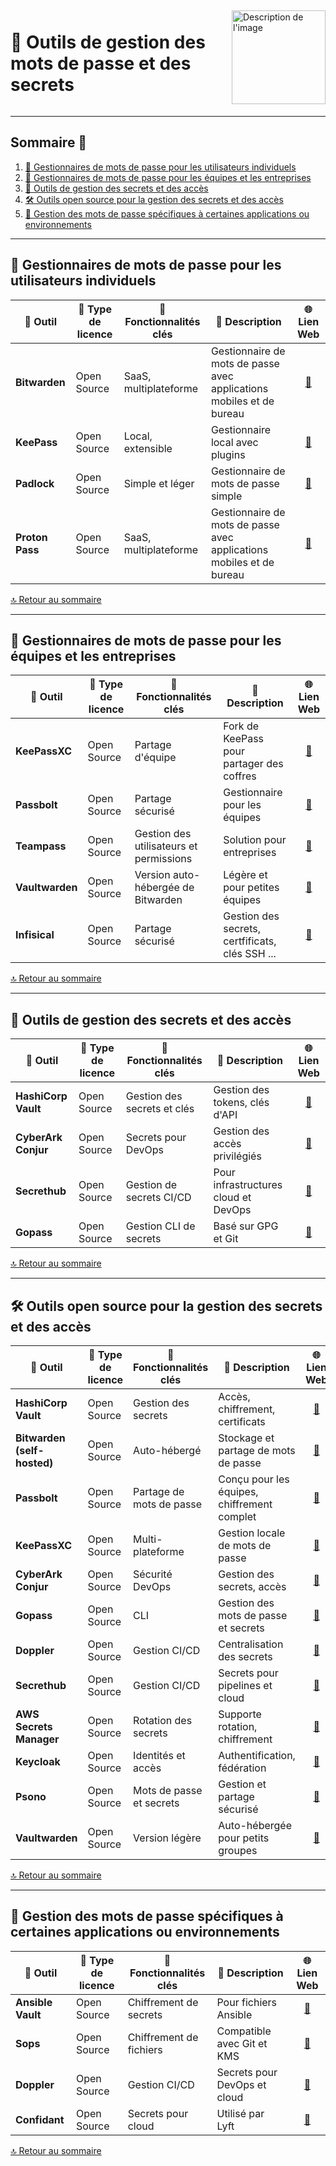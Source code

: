 <div style="display: flex; align-items: center; justify-content: space-between;">
  <h1>🔐 Outils de gestion des mots de passe et des secrets</h1>
  <img src="img/switchtoopen1.png" alt="Description de l'image" width="150" height="150">
</div>

---

## Sommaire 📖 <a id="sommaire"></a>
1. [👤 Gestionnaires de mots de passe pour les utilisateurs individuels](#utilisateurs-individuels)
2. [🏢 Gestionnaires de mots de passe pour les équipes et les entreprises](#equipes-entreprises)
3. [🔑 Outils de gestion des secrets et des accès](#secrets-acces)
4. [🛠️ Outils open source pour la gestion des secrets et des accès](#open-source-secrets-acces)
5. [🔧 Gestion des mots de passe spécifiques à certaines applications ou environnements](#mots-de-passe-specifiques)

---

## 👤 Gestionnaires de mots de passe pour les utilisateurs individuels <a id="utilisateurs-individuels"></a>

| 🌟 **Outil** | 🔑 **Type de licence** | 🚀 **Fonctionnalités clés** | 📝 **Description** | 🌐 **Lien Web** |
|---|---|---|---|---|
| **Bitwarden** | Open Source | SaaS, multiplateforme | Gestionnaire de mots de passe avec applications mobiles et de bureau | <div align="center"><a href="https://bitwarden.com/">🔗</a></div> |
| **KeePass** | Open Source | Local, extensible | Gestionnaire local avec plugins | <div align="center"><a href="https://keepass.info/">🔗</a></div> |
| **Padlock** | Open Source | Simple et léger | Gestionnaire de mots de passe simple | <div align="center"><a href="https://padlock.io/">🔗</a></div> |
| **Proton Pass** | Open Source | SaaS, multiplateforme | Gestionnaire de mots de passe avec applications mobiles et de bureau | <div align="center"><a href="https://proton.me/fr/pass">🔗</a></div> |

[🔝 Retour au sommaire](#sommaire)

---

## 🏢 Gestionnaires de mots de passe pour les équipes et les entreprises <a id="equipes-entreprises"></a>

| 🌟 **Outil** | 🔑 **Type de licence** | 🚀 **Fonctionnalités clés** | 📝 **Description** | 🌐 **Lien Web** |
|---|---|---|---|---|
| **KeePassXC** | Open Source | Partage d'équipe | Fork de KeePass pour partager des coffres | <div align="center"><a href="https://keepassxc.org/">🔗</a></div> |
| **Passbolt** | Open Source | Partage sécurisé | Gestionnaire pour les équipes | <div align="center"><a href="https://www.passbolt.com/">🔗</a></div> |
| **Teampass** | Open Source | Gestion des utilisateurs et permissions | Solution pour entreprises | <div align="center"><a href="http://teampass.net/">🔗</a></div> |
| **Vaultwarden** | Open Source | Version auto-hébergée de Bitwarden | Légère et pour petites équipes | <div align="center"><a href="https://github.com/dani-garcia/vaultwarden">🔗</a></div> |
| **Infisical** | Open Source | Partage sécurisé | Gestion des secrets, certfificats, clés SSH ... | <div align="center"><a href="https://infisical.com/">🔗</a></div> |

[🔝 Retour au sommaire](#sommaire)

---

## 🔑 Outils de gestion des secrets et des accès <a id="secrets-acces"></a>

| 🌟 **Outil** | 🔑 **Type de licence** | 🚀 **Fonctionnalités clés** | 📝 **Description** | 🌐 **Lien Web** |
|---|---|---|---|---|
| **HashiCorp Vault** | Open Source | Gestion des secrets et clés | Gestion des tokens, clés d'API | <div align="center"><a href="https://www.vaultproject.io/">🔗</a></div> |
| **CyberArk Conjur** | Open Source | Secrets pour DevOps | Gestion des accès privilégiés | <div align="center"><a href="https://www.conjur.org/">🔗</a></div> |
| **Secrethub** | Open Source | Gestion de secrets CI/CD | Pour infrastructures cloud et DevOps | <div align="center"><a href="https://secrethub.io/">🔗</a></div> |
| **Gopass** | Open Source | Gestion CLI de secrets | Basé sur GPG et Git | <div align="center"><a href="https://www.gopass.pw/">🔗</a></div> |

[🔝 Retour au sommaire](#sommaire)

---

## 🛠️ Outils open source pour la gestion des secrets et des accès <a id="open-source-secrets-acces"></a>

| 🌟 **Outil** | 🔑 **Type de licence** | 🚀 **Fonctionnalités clés** | 📝 **Description** | 🌐 **Lien Web** |
|---|---|---|---|---|
| **HashiCorp Vault** | Open Source | Gestion des secrets | Accès, chiffrement, certificats | <div align="center"><a href="https://www.vaultproject.io/">🔗</a></div> |
| **Bitwarden (self-hosted)** | Open Source | Auto-hébergé | Stockage et partage de mots de passe | <div align="center"><a href="https://bitwarden.com/">🔗</a></div> |
| **Passbolt** | Open Source | Partage de mots de passe | Conçu pour les équipes, chiffrement complet | <div align="center"><a href="https://www.passbolt.com/">🔗</a></div> |
| **KeePassXC** | Open Source | Multi-plateforme | Gestion locale de mots de passe | <div align="center"><a href="https://keepassxc.org/">🔗</a></div> |
| **CyberArk Conjur** | Open Source | Sécurité DevOps | Gestion des secrets, accès | <div align="center"><a href="https://www.conjur.org/">🔗</a></div> |
| **Gopass** | Open Source | CLI | Gestion des mots de passe et secrets | <div align="center"><a href="https://www.gopass.pw/">🔗</a></div> |
| **Doppler** | Open Source | Gestion CI/CD | Centralisation des secrets | <div align="center"><a href="https://www.doppler.com/">🔗</a></div> |
| **Secrethub** | Open Source | Gestion CI/CD | Secrets pour pipelines et cloud | <div align="center"><a href="https://secrethub.io/">🔗</a></div> |
| **AWS Secrets Manager** | Open Source | Rotation des secrets | Supporte rotation, chiffrement | <div align="center"><a href="https://github.com/aws-samples/aws-secrets-manager-key-rotation">🔗</a></div> |
| **Keycloak** | Open Source | Identités et accès | Authentification, fédération | <div align="center"><a href="https://www.keycloak.org/">🔗</a></div> |
| **Psono** | Open Source | Mots de passe et secrets | Gestion et partage sécurisé | <div align="center"><a href="https://psono.com/">🔗</a></div> |
| **Vaultwarden** | Open Source | Version légère | Auto-hébergée pour petits groupes | <div align="center"><a href="https://github.com/dani-garcia/vaultwarden">🔗</a></div> |

[🔝 Retour au sommaire](#sommaire)

---

## 🔧 Gestion des mots de passe spécifiques à certaines applications ou environnements <a id="mots-de-passe-specifiques"></a>

| 🌟 **Outil** | 🔑 **Type de licence** | 🚀 **Fonctionnalités clés** | 📝 **Description** | 🌐 **Lien Web** |
|---|---|---|---|---|
| **Ansible Vault** | Open Source | Chiffrement de secrets | Pour fichiers Ansible | <div align="center"><a href="https://docs.ansible.com/ansible/latest/user_guide/vault.html">🔗</a></div> |
| **Sops** | Open Source | Chiffrement de fichiers | Compatible avec Git et KMS | <div align="center"><a href="https://github.com/mozilla/sops">🔗</a></div> |
| **Doppler** | Open Source | Gestion CI/CD | Secrets pour DevOps et cloud | <div align="center"><a href="https://www.doppler.com/">🔗</a></div> |
| **Confidant** | Open Source | Secrets pour cloud | Utilisé par Lyft | <div align="center"><a href="https://github.com/lyft/confidant">🔗</a></div> |

[🔝 Retour au sommaire](#sommaire)